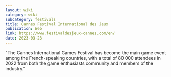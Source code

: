 ```yaml
---
layout: wiki
category: wiki
subcategory: festivals
title: Cannes Festival International des Jeux
publication: Web
link: https://www.festivaldesjeux-cannes.com/en/
date: 2023-03-23
---
```


"The Cannes International Games Festival has become the main game event among the French-speaking countries, with a total of 80 000 attendees in 2022 from both the game enthusiasts community and members of the industry."

